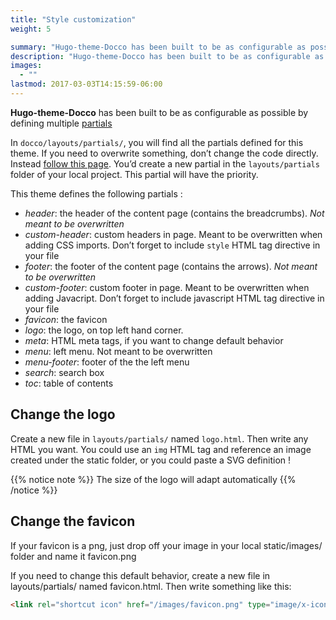 ```yaml
---
title: "Style customization"
weight: 5

summary: "Hugo-theme-Docco has been built to be as configurable as possible by defining multiple partials"
description: "Hugo-theme-Docco has been built to be as configurable as possible by defining multiple partials"
images: 
  - ""
lastmod: 2017-03-03T14:15:59-06:00
---
```


**Hugo-theme-Docco** has been built to be as configurable as possible by defining multiple [partials](/fr/docs/templates/partial-template/)

In `docco/layouts/partials/`, you will find all the partials defined for this theme. If you need to overwrite something, don’t change the code directly. Instead [follow this page](https://gohugo.io/themes/customizing/). You’d create a new partial in the `layouts/partials` folder of your local project. This partial will have the priority.

This theme defines the following partials :

+ *header*: the header of the content page (contains the breadcrumbs). *Not meant to be overwritten*
+ *custom-header*: custom headers in page. Meant to be overwritten when adding CSS imports. Don’t forget to include `style` HTML tag directive in your file
+ *footer*: the footer of the content page (contains the arrows). *Not meant to be overwritten*
+ *custom-footer*: custom footer in page. Meant to be overwritten when adding Javacript. Don’t forget to include javascript HTML tag directive in your file
+ *favicon*: the favicon
+ *logo*: the logo, on top left hand corner.
+ *meta*: HTML meta tags, if you want to change default behavior
+ *menu*: left menu. Not meant to be overwritten
+ *menu-footer*: footer of the the left menu
+ *search*: search box
+ *toc*: table of contents

## Change the logo

Create a new file in `layouts/partials/` named `logo.html`. Then write any HTML you want. You could use an `img` HTML tag and reference an image created under the static folder, or you could paste a SVG definition !

{{% notice note %}}
The size of the logo will adapt automatically
{{% /notice %}}

## Change the favicon

If your favicon is a png, just drop off your image in your local static/images/ folder and name it favicon.png

If you need to change this default behavior, create a new file in layouts/partials/ named favicon.html. Then write something like this:

```html
<link rel="shortcut icon" href="/images/favicon.png" type="image/x-icon" />
```
